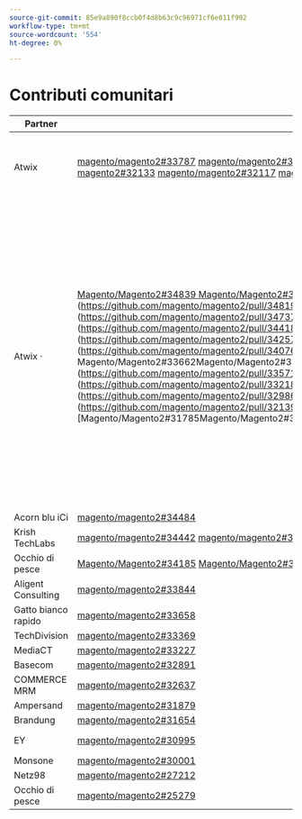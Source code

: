 ```yaml
---
source-git-commit: 85e9a890f8ccb0f4d8b63c9c96971cf6e011f992
workflow-type: tm+mt
source-wordcount: '554'
ht-degree: 0%

---
```

# Contributi comunitari

| Partner | Richieste pull | Problemi GitHub correlati |
| ------- | ------- | ------- |
| Atwix | [magento/magento2#33787](https://github.com/magento/magento2/pull/33787) [magento/magento2#33662](https://github.com/magento/magento2/pull/33662) [magento/magento2#33661](https://github.com/magento/magento2/pull/33661) [magento/magento2#33431](https://github.com/magento/magento2/pull/33431) [magento/magento2#33232](https://github.com/magento/magento2/pull/33232) [magento/magento2#33218](https://github.com/magento/magento2/pull/33218) [magento/magento2#33214](https://github.com/magento/magento2/pull/33214) [magento/magento2#32226](https://github.com/magento/magento2/pull/32226)magento/magento2#32139](https://github.com/magento/magento2/pull/32139) [magento magento2#32133](https://github.com/magento/magento2/pull/32133) [magento/magento2#32117](https://github.com/magento/magento2/pull/32117) [magento/magento2#32112](https://github.com/magento/magento2/pull/32112)[ | [magento/magento2#33689](https://github.com/magento/magento2/issues/33689) [magento/magento2#33635](https://github.com/magento/magento2/issues/33635) [magento/magento2#33556](https://github.com/magento/magento2/issues/33556) [magento/magento2#33806](https://github.com/magento/magento2/issues/33806) [magento/magento2#32381](https://github.com/magento/magento2/issues/32381) [magento/magento2#33786](https://github.com/magento/magento2/issues/33786) [magento/magento2#33785](https://github.com/magento/magento2/issues/33785) [magento/magento2#33784](https://github.com/magento/magento2/issues/33784)magento/magento2#33775](https://github.com/magento/magento2/issues/33775)[ |
| Atwix · | [Magento/Magento2#34839 Magento/Magento2#34827](https://github.com/magento/magento2/pull/34827)[Magento/Magento2#34821](https://github.com/magento/magento2/pull/34821)[Magento/Magento2#34820[](https://github.com/magento/magento2/pull/34820)Magento/Magento2#34819](https://github.com/magento/magento2/pull/34819)[Magento/Magento2#34793](https://github.com/magento/magento2/pull/34793)[Magento/Magento2#34788[](https://github.com/magento/magento2/pull/34788)Magento/Magento2#34781[](https://github.com/magento/magento2/pull/34781)Magento/Magento2#34774[](https://github.com/magento/magento2/pull/34774)Magento/Magento2#34769[](https://github.com/magento/magento2/pull/34769)Magento/Magento2#34737](https://github.com/magento/magento2/pull/34737)[Magento/Magento2#34617](https://github.com/magento/magento2/pull/34617)[Magento/Magento2#34522](https://github.com/magento/magento2/pull/34522)[Magento/Magento2](https://github.com/magento/magento2/pull/34839)[#34492 Magento/Magento2#34491](https://github.com/magento/magento2/pull/34491)[Magento/Magento2#34470](https://github.com/magento/magento2/pull/34470)[Magento/Magento2#34419[](https://github.com/magento/magento2/pull/34419)Magento/Magento2#34418](https://github.com/magento/magento2/pull/34418)[Magento/Magento2#34410](https://github.com/magento/magento2/pull/34410)[Magento/Magento2#34400[](https://github.com/magento/magento2/pull/34400)Magento/Magento2#34346[](https://github.com/magento/magento2/pull/34346)Magento/Magento2#34302[](https://github.com/magento/magento2/pull/34302)Magento/Magento2#34298[](https://github.com/magento/magento2/pull/34298)Magento/Magento2#34257](https://github.com/magento/magento2/pull/34257)[Magento/Magento2#34256](https://github.com/magento/magento2/pull/34256)[Magento/Magento2#34207](https://github.com/magento/magento2/pull/34207)[Magento/Magento2#34152](https://github.com/magento/magento2/pull/34492)[](https://github.com/magento/magento2/pull/34152)[Magento/Magento2#34149](https://github.com/magento/magento2/pull/34149)[Magento/Magento2#34128](https://github.com/magento/magento2/pull/34128)[Magento/Magento2#34114](https://github.com/magento/magento2/pull/34114)[Magento/Magento2#34113](https://github.com/magento/magento2/pull/34113)[Magento/Magento2#34110](https://github.com/magento/magento2/pull/34110)[Magento/Magento2#34099[](https://github.com/magento/magento2/pull/34099)Magento/Magento2#34076](https://github.com/magento/magento2/pull/34076)[Magento/Magento2#34075](https://github.com/magento/magento2/pull/34075)[Magento/Magento2#34051](https://github.com/magento/magento2/pull/34051)[Magento/Magento2#34022[](https://github.com/magento/magento2/pull/34022)Magento/Magento2#33999](https://github.com/magento/magento2/pull/33999)[Magento/Magento2#33787](https://github.com/magento/magento2/pull/33787)[Magento/Magento2#33727](https://github.com/magento/magento2/pull/33727)[Magento/Magento2#33683](https://github.com/magento/magento2/pull/33683)[Magento/Magento2#33682 Magento/Magento2#33662[](https://github.com/magento/magento2/pull/33662)Magento/Magento2#33661[](https://github.com/magento/magento2/pull/33661)Magento/Magento2#33571](https://github.com/magento/magento2/pull/33571)[Magento/Magento2#33549](https://github.com/magento/magento2/pull/33549)[Magento/Magento2#33547](https://github.com/magento/magento2/pull/33547)[Magento/Magento2#33530](https://github.com/magento/magento2/pull/33530)[Magento/Magento2#33454](https://github.com/magento/magento2/pull/33454)[Magento/Magento2#33431](https://github.com/magento/magento2/pull/33431)[Magento/Magento2#33232[](https://github.com/magento/magento2/pull/33232)Magento/Magento2#33218](https://github.com/magento/magento2/pull/33218)[Magento/Magento2#33214](https://github.com/magento/magento2/pull/33214)[Magento/Magento2#33149](https://github.com/magento/magento2/pull/33149)](https://github.com/magento/magento2/pull/33682)[[Magento/Magento2#33124](https://github.com/magento/magento2/pull/33124)[Magento/Magento2#33106 Magento/Magento2#32999[](https://github.com/magento/magento2/pull/32999)Magento/Magento2#32997[](https://github.com/magento/magento2/pull/32997)Magento/Magento2#32986](https://github.com/magento/magento2/pull/32986)[Magento/Magento2#32877](https://github.com/magento/magento2/pull/32877)[Magento/Magento2#32792[](https://github.com/magento/magento2/pull/32792)Magento/Magento2#32771[](https://github.com/magento/magento2/pull/32771)Magento/Magento2#32282[](https://github.com/magento/magento2/pull/32282)Magento/Magento2#32226[](https://github.com/magento/magento2/pull/32226)Magento/Magento2#32139](https://github.com/magento/magento2/pull/32139)[Magento/Magento2#32133](https://github.com/magento/magento2/pull/32133)[Magento/Magento2#32117](https://github.com/magento/magento2/pull/32117)[Magento/Magento2](https://github.com/magento/magento2/pull/33106)[#32112 Magento/Magento2#31963](https://github.com/magento/magento2/pull/31963)[Magento/Magento2#31894[](https://github.com/magento/magento2/pull/31894)Magento/Magento2#31877](https://github.com/magento/magento2/pull/31877)[Magento/Magento2#31785[](https://github.com/magento/magento2/pull/31785)Magento/Magento2#31774[](https://github.com/magento/magento2/pull/31774)Magento/Magento2#31100](https://github.com/magento/magento2/pull/31100)[Magento/Magento2#30803](https://github.com/magento/magento2/pull/30803)[Magento/Magento2#30562](https://github.com/magento/magento2/pull/30562)[Magento/Magento2#30526](https://github.com/magento/magento2/pull/32112)[                                                                                                                                                        ](https://github.com/magento/magento2/pull/30526) | [magento/magento2#34579](https://github.com/magento/magento2/issues/34579) [magento/magento2#34490](https://github.com/magento/magento2/issues/34490) [magento/magento2#34422](https://github.com/magento/magento2/issues/34422) [magento/magento2#34510](https://github.com/magento/magento2/issues/34510) [magento/magento2#34414](https://github.com/magento/magento2/issues/34414) [magento/magento2#34511](https://github.com/magento/magento2/issues/34511) [magento/magento2#34435](https://github.com/magento/magento2/issues/34435) [magento/magento2#34512](https://github.com/magento/magento2/issues/34512)magento/magento2#34317](https://github.com/magento/magento2/issues/34317) [magento magento2#32948](https://github.com/magento/magento2/issues/32948) [magento/magento2#26254](https://github.com/magento/magento2/issues/26254) [magento/magento2#34316](https://github.com/magento/magento2/issues/34316) [magento/magento2#34314](https://github.com/magento/magento2/issues/34314) [magento/magento2#34313](https://github.com/magento/magento2/issues/34313) [magento/magento2#34312](https://github.com/magento/magento2/issues/34312) [magento/magento2#34311](https://github.com/magento/magento2/issues/34311) [magento/magento2#34315](https://github.com/magento/magento2/issues/34315)magento/magento2#33747 35} [magento/magento2#33589](https://github.com/magento/magento2/issues/33589) [magento/magento2#33689 33531 33635 33556 33806 32615 32991 32821 33788 32381 33786 33785 33784 33775 33783 30828 33774 33773](https://github.com/magento/magento2/issues/33689) [magento/magento2#](https://github.com/magento/magento2/issues/33531) [magento/magento2#](https://github.com/magento/magento2/issues/33635) [magento/magento2#](https://github.com/magento/magento2/issues/33556) [magento/magento2#](https://github.com/magento/magento2/issues/33806) [magento/magento2#](https://github.com/magento/magento2/issues/32615) [magento/devdocs#9248 51} [magento/magento2#](https://github.com/magento/magento2/issues/32991) [magento/magento2#](https://github.com/magento/magento2/issues/32821) [magento/magento2#](https://github.com/magento/magento2/issues/33788) [magento/magento2#](https://github.com/magento/magento2/issues/32381) [magento/magento2#](https://github.com/magento/magento2/issues/33786) [magento/magento2#](https://github.com/magento/magento2/issues/33785) [magento/magento2#](https://github.com/magento/magento2/issues/33784) [magento/magento2#](https://github.com/magento/magento2/issues/33775) 8}magento/magento2#](https://github.com/magento/magento2/issues/33783) [magento/magento2#](https://github.com/magento/magento2/issues/30828) [magento/magento2#](https://github.com/magento/magento2/issues/33774) [magento/magento2#](https://github.com/magento/magento2/issues/33773)[[](https://github.com/magento/magento2/issues/33747)](https://github.com/magento/devdocs/issues/9248)[ |
| Acorn blu iCi | [magento/magento2#34484](https://github.com/magento/magento2/pull/34484) |  |
| Krish TechLabs | [magento/magento2#34442](https://github.com/magento/magento2/pull/34442) [magento/magento2#34423](https://github.com/magento/magento2/pull/34423) [magento/magento2#34171](https://github.com/magento/magento2/pull/34171) [magento/magento2#34157](https://github.com/magento/magento2/pull/34157) |  |
| Occhio di pesce | [Magento/Magento2#34185](https://github.com/magento/magento2/pull/34185)  [Magento/Magento2#32720](https://github.com/magento/magento2/pull/32720)  [Magento/Magento2#25279](https://github.com/magento/magento2/pull/25279) | [Magento/Magento2#34513](https://github.com/magento/magento2/issues/34513)  [Magento/Magento2#34356](https://github.com/magento/magento2/issues/34356)  [Magento/Magento2#29647](https://github.com/magento/magento2/issues/29647)  [Magento/Magento2#30241](https://github.com/magento/magento2/issues/30241) |
| Aligent Consulting | [magento/magento2#33844](https://github.com/magento/magento2/pull/33844) |  |
| Gatto bianco rapido | [magento/magento2#33658](https://github.com/magento/magento2/pull/33658) | [magento/magento2#33839](https://github.com/magento/magento2/issues/33839) |
| TechDivision | [magento/magento2#33369](https://github.com/magento/magento2/pull/33369) | [magento/magento2#34451](https://github.com/magento/magento2/issues/34451) |
| MediaCT | [magento/magento2#33227](https://github.com/magento/magento2/pull/33227) | [magento/magento2#33984](https://github.com/magento/magento2/issues/33984) |
| Basecom | [magento/magento2#32891](https://github.com/magento/magento2/pull/32891) | [magento/magento2#32885](https://github.com/magento/magento2/issues/32885) |
| COMMERCE MRM | [magento/magento2#32637](https://github.com/magento/magento2/pull/32637) | [magento/magento2#32636](https://github.com/magento/magento2/issues/32636) |
| Ampersand | [magento/magento2#31879](https://github.com/magento/magento2/pull/31879) | [maritos/magento2-performance-fixes#4](https://github.com/maritos/magento2-performance-fixes/issues/4) |
| Brandung | [magento/magento2#31654](https://github.com/magento/magento2/pull/31654) | [magento/magento2#30948](https://github.com/magento/magento2/issues/30948) |
| EY | [magento/magento2#30995](https://github.com/magento/magento2/pull/30995) | [magento/magento2#31019](https://github.com/magento/magento2/issues/31019) [magento/magento2#32625](https://github.com/magento/magento2/issues/32625) [magento/magento2#33696](https://github.com/magento/magento2/issues/33696) |
| Monsone | [magento/magento2#30001](https://github.com/magento/magento2/pull/30001) | [Magento/Magento-Semver#50](https://github.com/magento/magento-semver/issues/50) |
| Netz98 | [magento/magento2#27212](https://github.com/magento/magento2/pull/27212) | [magento/magento2#29609](https://github.com/magento/magento2/issues/29609) |
| Occhio di pesce | [magento/magento2#25279](https://github.com/magento/magento2/pull/25279) | [magento/magento2#29647](https://github.com/magento/magento2/issues/29647) [magento/magento2#30241](https://github.com/magento/magento2/issues/30241) |
